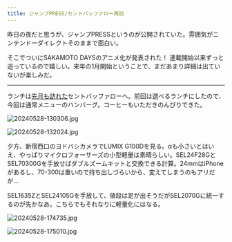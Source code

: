 ```yaml
---
title: ジャンプPRESS/セントバッファロー再訪
---
```


昨日の夜だと思うが、ジャンプPRESSというのが公開されていた。雰囲気がニンテンドーダイレクトそのままで面白い。

そこでついにSAKAMOTO DAYSのアニメ化が発表された！ 連載開始以来ずっと追っているので嬉しい。来年の1月開始ということで、まだあまり詳細は出ていないが楽しみだ。

---

ランチは[先月も訪れた](/diary/entry/20240410)セントバッファローへ。前回は選べるランチにしたので、今回は通常メニューのハンバーグ。コーヒーもいただきのんびりできた。

![20240528-130306.jpg](https://ceshmina-photos.s3.ap-northeast-1.amazonaws.com/medium/202405/20240528-130306.jpg "バンバーグステーキ (レギュラー)")

![20240528-132024.jpg](https://ceshmina-photos.s3.ap-northeast-1.amazonaws.com/medium/202405/20240528-132024.jpg)

夕方、新宿西口のヨドバシカメラでLUMIX G100Dを見る。αも小さいとはいえ、やっぱりマイクロフォーサーズの小型軽量は素晴らしい。SEL24F28GとSEL70300Gを手放せばダブルズームキットと交換できる計算。24mmはiPhoneがあるし、70-300は重いので持ち出しづらいから、変えてしまうのもアリだが...

SEL1635ZとSEL24105Gを手放して、値段は足が出そうだがSEL2070Gに統一するのが先かなあ。こちらでもそれなりに軽量化にはなる。

![20240528-174735.jpg](https://ceshmina-photos.s3.ap-northeast-1.amazonaws.com/medium/202405/20240528-174735.jpg "丸ノ内線新宿駅")

![20240528-175010.jpg](https://ceshmina-photos.s3.ap-northeast-1.amazonaws.com/medium/202405/20240528-175010.jpg)
